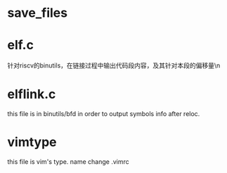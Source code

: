 # save_files
# elf.c
针对riscv的binutils，在链接过程中输出代码段内容，及其针对本段的偏移量\n
##
# elflink.c
this file is in binutils/bfd in order to output symbols info after reloc.
##
# vimtype
this file is vim's type. name change .vimrc
